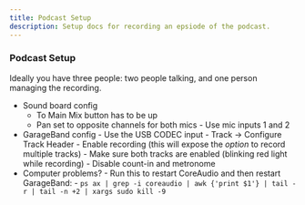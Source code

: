 ```yaml
---
title: Podcast Setup
description: Setup docs for recording an epsiode of the podcast.
---
```


### Podcast Setup

Ideally you have three people: two people talking, and one person managing the recording.

- Sound board config
  - To Main Mix button has to be up
  - Pan set to opposite channels for both mics - Use mic inputs 1 and 2
- GarageBand config - Use the USB CODEC input - Track -> Configure Track Header - Enable recording (this will
  expose the _option_ to record multiple tracks) - Make sure both tracks are enabled (blinking red light while
  recording) - Disable count-in and metronome
- Computer problems? - Run this to restart CoreAudio and then restart GarageBand: -
  `ps ax | grep -i coreaudio | awk {'print $1'} | tail -r | tail -n +2 | xargs sudo kill -9`
